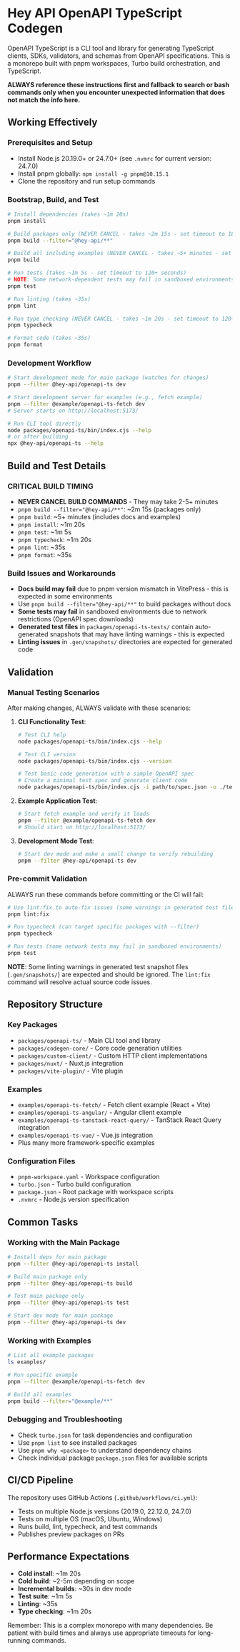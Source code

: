 # Hey API OpenAPI TypeScript Codegen

OpenAPI TypeScript is a CLI tool and library for generating TypeScript clients, SDKs, validators, and schemas from OpenAPI specifications. This is a monorepo built with pnpm workspaces, Turbo build orchestration, and TypeScript.

**ALWAYS reference these instructions first and fallback to search or bash commands only when you encounter unexpected information that does not match the info here.**

## Working Effectively

### Prerequisites and Setup

- Install Node.js 20.19.0+ or 24.7.0+ (see `.nvmrc` for current version: 24.7.0)
- Install pnpm globally: `npm install -g pnpm@10.15.1`
- Clone the repository and run setup commands

### Bootstrap, Build, and Test

```bash
# Install dependencies (takes ~1m 20s)
pnpm install

# Build packages only (NEVER CANCEL - takes ~2m 15s - set timeout to 180+ seconds)
pnpm build --filter="@hey-api/**"

# Build all including examples (NEVER CANCEL - takes ~5+ minutes - set timeout to 360+ seconds)
pnpm build

# Run tests (takes ~1m 5s - set timeout to 120+ seconds)
# NOTE: Some network-dependent tests may fail in sandboxed environments
pnpm test

# Run linting (takes ~35s)
pnpm lint

# Run type checking (NEVER CANCEL - takes ~1m 20s - set timeout to 120+ seconds)
pnpm typecheck

# Format code (takes ~35s)
pnpm format
```

### Development Workflow

```bash
# Start development mode for main package (watches for changes)
pnpm --filter @hey-api/openapi-ts dev

# Start development server for examples (e.g., fetch example)
pnpm --filter @example/openapi-ts-fetch dev
# Server starts on http://localhost:5173/

# Run CLI tool directly
node packages/openapi-ts/bin/index.cjs --help
# or after building
npx @hey-api/openapi-ts --help
```

## Build and Test Details

### **CRITICAL BUILD TIMING**

- **NEVER CANCEL BUILD COMMANDS** - They may take 2-5+ minutes
- `pnpm build --filter="@hey-api/**"`: ~2m 15s (packages only)
- `pnpm build`: ~5+ minutes (includes docs and examples)
- `pnpm install`: ~1m 20s
- `pnpm test`: ~1m 5s
- `pnpm typecheck`: ~1m 20s
- `pnpm lint`: ~35s
- `pnpm format`: ~35s

### Build Issues and Workarounds

- **Docs build may fail** due to pnpm version mismatch in VitePress - this is expected in some environments
- Use `pnpm build --filter="@hey-api/**"` to build packages without docs
- **Some tests may fail** in sandboxed environments due to network restrictions (OpenAPI spec downloads)
- **Generated test files** in `packages/openapi-ts-tests/` contain auto-generated snapshots that may have linting warnings - this is expected
- **Linting issues** in `.gen/snapshots/` directories are expected for generated code

## Validation

### Manual Testing Scenarios

After making changes, ALWAYS validate with these scenarios:

1. **CLI Functionality Test**:

   ```bash
   # Test CLI help
   node packages/openapi-ts/bin/index.cjs --help

   # Test CLI version
   node packages/openapi-ts/bin/index.cjs --version

   # Test basic code generation with a simple OpenAPI spec
   # Create a minimal test spec and generate client code
   node packages/openapi-ts/bin/index.cjs -i path/to/spec.json -o ./test-output --plugins "@hey-api/client-fetch" "@hey-api/typescript"
   ```

2. **Example Application Test**:

   ```bash
   # Start fetch example and verify it loads
   pnpm --filter @example/openapi-ts-fetch dev
   # Should start on http://localhost:5173/
   ```

3. **Development Mode Test**:
   ```bash
   # Start dev mode and make a small change to verify rebuilding
   pnpm --filter @hey-api/openapi-ts dev
   ```

### Pre-commit Validation

ALWAYS run these commands before committing or the CI will fail:

```bash
# Use lint:fix to auto-fix issues (some warnings in generated test files are expected)
pnpm lint:fix

# Run typecheck (can target specific packages with --filter)
pnpm typecheck

# Run tests (some network tests may fail in sandboxed environments)
pnpm test
```

**NOTE**: Some linting warnings in generated test snapshot files (`.gen/snapshots/`) are expected and should be ignored. The `lint:fix` command will resolve actual source code issues.

## Repository Structure

### Key Packages

- `packages/openapi-ts/` - Main CLI tool and library
- `packages/codegen-core/` - Core code generation utilities
- `packages/custom-client/` - Custom HTTP client implementations
- `packages/nuxt/` - Nuxt.js integration
- `packages/vite-plugin/` - Vite plugin

### Examples

- `examples/openapi-ts-fetch/` - Fetch client example (React + Vite)
- `examples/openapi-ts-angular/` - Angular client example
- `examples/openapi-ts-tanstack-react-query/` - TanStack React Query integration
- `examples/openapi-ts-vue/` - Vue.js integration
- Plus many more framework-specific examples

### Configuration Files

- `pnpm-workspace.yaml` - Workspace configuration
- `turbo.json` - Turbo build configuration
- `package.json` - Root package with workspace scripts
- `.nvmrc` - Node.js version specification

## Common Tasks

### Working with the Main Package

```bash
# Install deps for main package
pnpm --filter @hey-api/openapi-ts install

# Build main package only
pnpm --filter @hey-api/openapi-ts build

# Test main package only
pnpm --filter @hey-api/openapi-ts test

# Start dev mode for main package
pnpm --filter @hey-api/openapi-ts dev
```

### Working with Examples

```bash
# List all example packages
ls examples/

# Run specific example
pnpm --filter @example/openapi-ts-fetch dev

# Build all examples
pnpm build --filter="@example/**"
```

### Debugging and Troubleshooting

- Check `turbo.json` for task dependencies and configuration
- Use `pnpm list` to see installed packages
- Use `pnpm why <package>` to understand dependency chains
- Check individual package `package.json` files for available scripts

## CI/CD Pipeline

The repository uses GitHub Actions (`.github/workflows/ci.yml`):

- Tests on multiple Node.js versions (20.19.0, 22.12.0, 24.7.0)
- Tests on multiple OS (macOS, Ubuntu, Windows)
- Runs build, lint, typecheck, and test commands
- Publishes preview packages on PRs

## Performance Expectations

- **Cold install**: ~1m 20s
- **Cold build**: ~2-5m depending on scope
- **Incremental builds**: ~30s in dev mode
- **Test suite**: ~1m 5s
- **Linting**: ~35s
- **Type checking**: ~1m 20s

Remember: This is a complex monorepo with many dependencies. Be patient with build times and always use appropriate timeouts for long-running commands.
